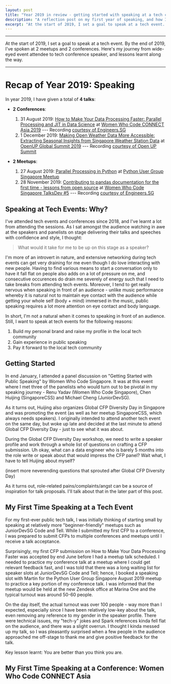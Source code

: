 ```yaml
---
layout: post
title: "Year 2019 in review - getting started with speaking at a tech conference"
description: "A reflection post on my first year of speaking, and how I became a tech conference speaker"
excerpt: "At the start of 2019, I set a goal to speak at a tech event. By the end of 2019, I've spoken at 2 tech meetups and 2 conferences. Here's my journey from wide-eyed event attendee to tech conference speaker, and lessons learnt along the way."
---
```

---
At the start of 2019, I set a goal to speak at a tech event. By the end of 2019, I've spoken at 2 meetups and 2 conferences. Here's my journey from wide-eyed event attendee to tech conference speaker, and lessons learnt along the way.

---

# Recap of Year 2019: Speaking

In year 2019, I have given a total of **4 talks**:

* **2 Conferences**:
    1. 31 August 2019: [How to Make Your Data Processing Faster: Parallel Processing and JIT in Data Science](https://hweecat.github.io/talk_how-to-make-your-data-processing-faster) at [Women Who Code CONNECT Asia 2019](https://asia.womenwhocode.dev/) --- Recording [courtesy of Engineers.SG](https://youtu.be/RX5rlt3jAt0)
    2. 1 December 2019: [Making Open Weather Data More Accessible: Extracting Seasonal Insights from Singapore Weather Station Data](https://hweecat.github.io/talk_extracting_seasonal_insights_from_sg_weather_station_data/) at [OpenUP Global Summit 2019](https://www.openup.global/) --- Recording [courtesy of Open UP Summit](https://www.youtube.com/watch?v=x8CtEtn0vsc)

* **2 Meetups**:
    1. 27 August 2019: [Parallel Processing in Python](https://hweecat.github.io/talk_parallel-programming-python) at [Python User Group Singapore Meetup](https://www.meetup.com/Singapore-Python-User-Group/events/263765155/)
    2. 28 November 2019: [Contributing to pandas documentation for the first time - lessons from open source](https://hweecat.github.io/talk_contributing-pandas-docs-first-time) at [Women Who Code Singapore TalksDev #5](https://www.meetup.com/Women-Who-Code-Singapore/events/266037585/) --- Recording [courtesy of Engineers.SG](https://youtu.be/qGPaRTG17ts)

## Speaking at Tech Events: Why?

I've attended tech events and conferences since 2018, and I've learnt a lot from attending the sessions. As I sat amongst the audience watching in awe at the speakers and panelists on stage delivering their talks and speeches with confidence and style, I thought:

> What would it take for me to be up on this stage as a speaker?

I'm more of an introvert in nature, and extensive networking during tech events can get very draining for me even though I do love interacting with new people. Having to find various means to start a conversation only to have it fall flat on people also adds on a lot of pressure on me, and consecutive occurences do drain me severely of energy such that I need to take breaks from attending tech events. Moreover, I tend to get really nervous when speaking in front of an audience - unlike music performance whereby it is natural not to maintain eye contact with the audience while getting your whole self (body + mind) immersed in the music, public speaking requires a lot more attention on eye contact and body language.

In short, I'm not a natural when it comes to speaking in front of an audience. Still, I want to speak at tech events for the following reasons:

1. Build my personal brand and raise my profile in the local tech community
2. Gain experience in public speaking
3. Pay it forward to the local tech community

## Getting Started

In end January, I attended a panel discussion on "Getting Started with Public Speaking" by Women Who Code Singapore. It was at this event where I met three of the panelists who would turn out to be pivotal in my speaking journey - Renu Yadav (Women Who Code Singapore), Chen Huijing (SingaporeCSS) and Michael Cheng (JuniorDevSG).

As it turns out, Huijing also organizes Global CFP Diversity Day in Singapore and was promoting the event (as well as her meetup SingaporeCSS, which always needs speakers). I originally intended to attend another tech event on the same day, but woke up late and decided at the last minute to attend Global CFP Diversity Day - just to see what it was about.

During the Global CFP Diversity Day workshop, we need to write a speaker profile and work through a whole list of questions on crafting a CFP submission. Uh okay, what can a data engineer who is barely 5 months into the role write or speak about that would impress the CFP panel? Wait what, I have to tell Huijing about myself?

(insert more neverending questions that sprouted after Global CFP Diversity Day)

As it turns out, role-related pains/complaints/angst can be a source of inspiration for talk proposals. I'll talk about that in the later part of this post.

## My First Time Speaking at a Tech Event

For my first-ever public tech talk, I was initially thinking of starting small by speaking at relatively more "beginner-friendly" meetups such as JuniorDevSG Code and Tell. While I submitted my first CFP to a conference, I was prepared to submit CFPs to multiple conferences and meetups until I receive a talk acceptance.

Surprisingly, my first CFP submission on How to Make Your Data Processing Faster was accepted by end June before I had a meetup talk scheduled. I needed to practice my conference talk at a meetup where I could get relevant feedback fast, and I was told that there was a long waiting list for speaker slots at JuniorDevSG Code and Tell; hence, I booked a speaking slot with Martin for the Python User Group Singapore August 2019 meetup to practice a key portion of my conference talk. I was informed that the meetup would be held at the new Zendesk office at Marina One and the typical turnout was around 50-60 people.

On the day itself, the actual turnout was over 100 people - way more than I expected, especially since I have been relatively low-key about the talk, even removing any reference to my gender in the speaker profile. There were technical issues, my "tech-y" jokes and Spark references kinda fell flat on the audience, and there was a slight overrun. I thought I kinda messed up my talk, so I was pleasantly surprised when a few people in the audience approached me off-stage to thank me and give positive feedback for the talk.

Key lesson learnt: You are better than you think you are.

## My First Time Speaking at a Conference: Women Who Code CONNECT Asia






